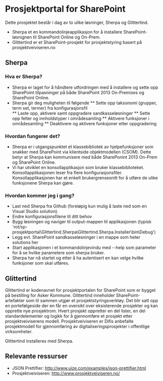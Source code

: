 Prosjektportal for SharePoint
=================

Dette prosjektet består i dag av to ulike løsninger, Sherpa og Glittertind.
* Sherpa et en kommandolinjeapplikasjon for å installere SharePoint-løsnignen til SharePoint Online og On-Prem. 
* Glittertind er et SharePoint-prosjekt for prosjektstyring basert på prosjektveiviseren.no

## Sherpa
### Hva er Sherpa?   
  * Sherpa er laget for å håndtere utfordringen med å installere og sette opp SharePoint tilpasninger på både SharePoint 2013 On-Premises og SharePoint Online.
  * Sherpa gir deg muligheten til følgende 
    ** Sette opp taksonomi (grupper, term set, termer) fra konfigurasjonsfil  
    ** Laste opp, aktivere samt oppgradere sandkasseløsninger 
    ** Sette opp felter og innholdstyper i områdesamling 
    ** Aktivere funksjoner i områdesamling 
    ** Deaktivere og aktivere funksjoner etter oppgradering 
### Hvordan fungerer det? 
  * Sherpa er i utgangspunktet et klassebibliotek av hjelpefunksjoner som snakker med SharePoint via klientside objektmodellen (CSOM). Dette betyr at Sherpa kan kommunisere med både SharePonint 2013 On-Prem og SharePoint Online. 
  * Vi har utviklet en konsollapplikasjon som bruker klassebiblioteket. Konsollapplikasjonen leser fra flere konfigurasjonsfiler. Konsollapplikasjonen har et enkelt brukergrensesnitt for å utføre de ulike funksjonene Sherpa kan gjøre. 
### Hvordan kommer jeg i gang?
  * Last ned Sherpa fra Github (foreløpig kun mulig å laste ned som en Visual Studio solution). 
  * Endre konfigurasjonsfilene til ditt behov 
  * Bygg løsningen og naviger til output-mappen til applikasjonen (typisk 'rot/sp-prosjektportal\Glittertind.Sherpa\Glittertind.Sherpa.Installer\bin\Debug') 
  * Legg evt. SharePoint sandkasseløsninger i en mappe som heter solutions her 
  * Start applikasjonen i et kommandolinjevindu med --help som parameter for å se hvilke parametere som sherpa bruker.  
  * Sherpa har nå startet og etter å ha autentisert en kan velge hvilke funksjoner som skal utføres.

## Glittertind
Glittertind er kodenavnet for prosjektportalen for SharePoint som er bygget på bestilling for Asker Kommune. Glittertind inneholder SharePoint-artefakter som til sammen utgjør et prosjektstyringsverktøy. Det blir satt opp en portefølgeside der en får en oversikt over eksisterende prosjekter og kan opprette nye prosjektrom. Hvert prosjekt oppretter en del lister, en del standardelementer og logikk for å gjennomføre et prosjekt etter prosjektveiviserens modell. Prosjektveiviseren er Difis anbefalte prosjektmodell for gjennomføring av digitaliseringsprosjekter i offentlige virksomheter.

Glittertind installeres med Sherpa.

## Relevante ressurser
* JSON Prettifier: http://www.uize.com/examples/json-prettifier.html
* Prosjektveiviseren: http://www.prosjektveiviseren.no/